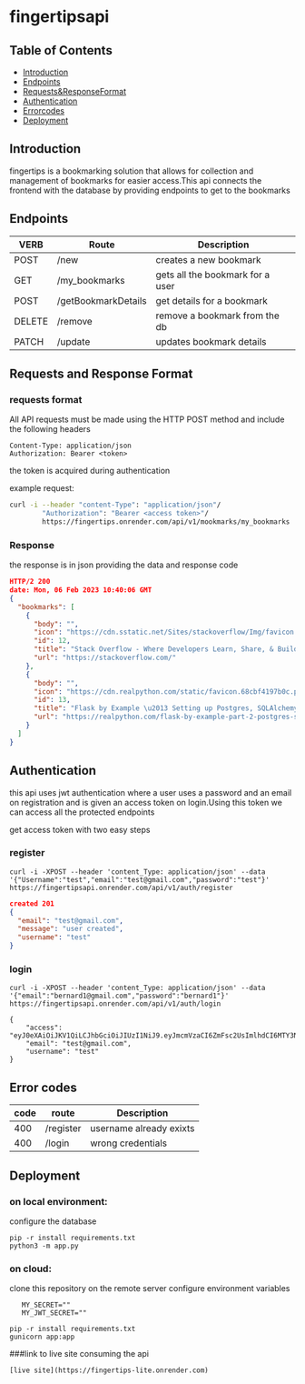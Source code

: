 # fingertipsapi
## Table of Contents

- [Introduction](#introduction)
- [Endpoints](#endpoints)
- [Requests&ResponseFormat](#requests&responseformat)
- [Authentication](#authentication)
- [Errorcodes](#errorcodes)
- [Deployment](#deployment)

## Introduction

fingertips is a bookmarking solution that allows for collection and management of bookmarks for easier access.This api connects the frontend with the database by providing endpoints to get to the bookmarks

## Endpoints

| VERB     |      Route          |          Description            |
|----------|---------------------|---------------------------------|
| POST     | /new                | creates a new bookmark          |
| GET      | /my_bookmarks       | gets all the bookmark for a user|
| POST     | /getBookmarkDetails | get details for a bookmark      |
| DELETE   | /remove             | remove a bookmark from the db   |
| PATCH    | /update             | updates bookmark details        |

## Requests and Response Format

### requests format
All API requests must be made using the HTTP POST method and include the following headers
```
Content-Type: application/json
Authorization: Bearer <token>

```
the token is acquired during authentication

example request:
```bash
curl -i --header "content-Type": "application/json"/
        "Authorization": "Bearer <access token>"/
        https://fingertips.onrender.com/api/v1/mookmarks/my_bookmarks
```

### Response

the response is in json providing the data and response code

```json
HTTP/2 200 
date: Mon, 06 Feb 2023 10:40:06 GMT
{
  "bookmarks": [
    {
      "body": "", 
      "icon": "https://cdn.sstatic.net/Sites/stackoverflow/Img/favicon.ico?v=ec617d715196", 
      "id": 12, 
      "title": "Stack Overflow - Where Developers Learn, Share, & Build Careers", 
      "url": "https://stackoverflow.com/"
    }, 
    {
      "body": "", 
      "icon": "https://cdn.realpython.com/static/favicon.68cbf4197b0c.png", 
      "id": 13, 
      "title": "Flask by Example \u2013 Setting up Postgres, SQLAlchemy, and Alembic \u2013 Real Python", 
      "url": "https://realpython.com/flask-by-example-part-2-postgres-sqlalchemy-and-alembic/"
    }
  ]
}

```
## Authentication

this api uses jwt authentication where a user uses a password and an email on registration and is given an access token on login.Using this token we can access all the protected endpoints

get access token with two easy steps 
### register
```
curl -i -XPOST --header 'content_Type: application/json' --data '{"Username":"test","email":"test@gmail.com","password":"test"}' https://fingertipsapi.onrender.com/api/v1/auth/register
```
```json
created 201  
{
  "email": "test@gmail.com", 
  "message": "user created", 
  "username": "test"
}
```


### login
```
curl -i -XPOST --header 'content_Type: application/json' --data '{"email":"bernard1@gmail.com","password":"bernard1"}' https://fingertipsapi.onrender.com/api/v1/auth/login
```
```
{
	"access": "eyJ0eXAiOiJKV1QiLCJhbGciOiJIUzI1NiJ9.eyJmcmVzaCI6ZmFsc2UsImlhdCI6MTY3NTY4Mzc4NywianRpIjoiMDBlYmEzODctZDk5OS00YzJjLWJlZDAtNTkwNTc2MjE3MmYxIiwidHlwZSI6ImFjY2VzcyIsInN1YiI6MSwibmJmIjoxNjc1NjgzNzg3fQ.4tq2cwur8GKEikJ9uhI12ULFLlmmvzjgDmXdIXN06Gc",
	"email": "test@gmail.com",
	"username": "test"
}
```
## Error codes

|code   | route       |          Description            |
|-------|-------------|---------------------------------|
| 400   | /register   | username already exixts         |
| 400   | /login      | wrong credentials               |


## Deployment

### on local environment:
configure the database

```
pip -r install requirements.txt
python3 -m app.py
```

### on cloud:
clone this repository on the remote server
configure environment variables
```DB_URI=""
   MY_SECRET=""
   MY_JWT_SECRET=""
```
```
pip -r install requirements.txt
gunicorn app:app
```

###link to live site consuming the api
```
[live site](https://fingertips-lite.onrender.com)

```




